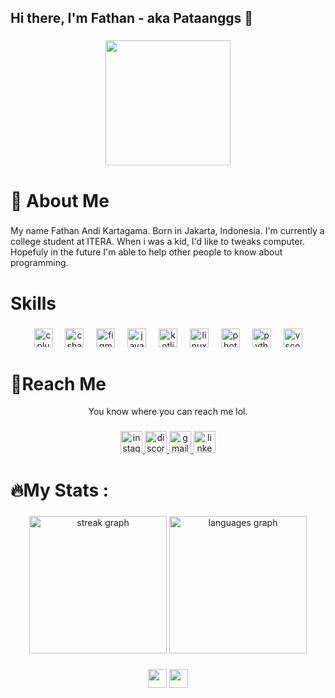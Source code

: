<h2 align="left">Hi there, I'm Fathan - aka Pataanggs 👋</h2>

###

<div align="center">
  <img height="200" src="img/1256745.jpg"  />
</div>

###

<h1 align="left">👨 About Me</h1>

###

<p align="left">My name Fathan Andi Kartagama. Born in Jakarta, Indonesia. I'm currently a college student at ITERA. When i was a kid, I'd like to tweaks computer. Hopefuly in the future I'm able to help other people to know about programming.</p>

###

<h1 align="left">Skills</h1>

###

<div align="center">
  <img src="https://cdn.jsdelivr.net/gh/devicons/devicon/icons/cplusplus/cplusplus-original.svg" height="30" alt="cplusplus logo"  />
  <img width="12" />
  <img src="https://cdn.jsdelivr.net/gh/devicons/devicon/icons/csharp/csharp-original.svg" height="30" alt="csharp logo"  />
  <img width="12" />
  <img src="https://cdn.jsdelivr.net/gh/devicons/devicon/icons/figma/figma-original.svg" height="30" alt="figma logo"  />
  <img width="12" />
  <img src="https://cdn.jsdelivr.net/gh/devicons/devicon/icons/javascript/javascript-original.svg" height="30" alt="javascript logo"  />
  <img width="12" />
  <img src="https://cdn.jsdelivr.net/gh/devicons/devicon/icons/kotlin/kotlin-original.svg" height="30" alt="kotlin logo"  />
  <img width="12" />
  <img src="https://cdn.jsdelivr.net/gh/devicons/devicon/icons/linux/linux-original.svg" height="30" alt="linux logo"  />
  <img width="12" />
  <img src="https://cdn.jsdelivr.net/gh/devicons/devicon/icons/photoshop/photoshop-plain.svg" height="30" alt="photoshop logo"  />
  <img width="12" />
  <img src="https://cdn.jsdelivr.net/gh/devicons/devicon/icons/python/python-original.svg" height="30" alt="python logo"  />
  <img width="12" />
  <img src="https://cdn.jsdelivr.net/gh/devicons/devicon/icons/vscode/vscode-original.svg" height="30" alt="vscode logo"  />
</div>

###

<h1 align="left">💬Reach Me</h1>
<p align="center"> You know where you can reach me lol. </p>

###

<div align="center">
  <a href="https://www.instagram.com/pataangg/" target="_blank">
    <img src="https://img.shields.io/static/v1?message=Instagram&logo=instagram&label=&color=E4405F&logoColor=white&labelColor=&style=for-the-badge" height="35" alt="instagram logo"  />
  </a>
  <a href="https://discord.gg/user/pataangg" target="_blank">
    <img src="https://img.shields.io/static/v1?message=Discord&logo=discord&label=&color=7289DA&logoColor=white&labelColor=&style=for-the-badge" height="35" alt="discord logo"  />
  </a>
  <a href="kartagama.fathan@gmail.com" target="_blank">
    <img src="https://img.shields.io/static/v1?message=Gmail&logo=gmail&label=&color=D14836&logoColor=white&labelColor=&style=for-the-badge" height="35" alt="gmail logo"  />
  </a>
  <a href="https://www.linkedin.com/in/kartagamafathan/" target="_blank">
    <img src="https://img.shields.io/static/v1?message=LinkedIn&logo=linkedin&label=&color=0077B5&logoColor=white&labelColor=&style=for-the-badge" height="35" alt="linkedin logo"  />
  </a>
</div>

###
<h1 align="left">🔥My Stats :</h1>

###

<div align="center">
  <img src="https://streak-stats.demolab.com?user=pataanggs&locale=en&mode=daily&theme=dark&hide_border=false&border_radius=5&order=3" height="220" alt="streak graph"  />
  <img src="https://github-readme-stats.vercel.app/api/top-langs/?username=pataanggs&layout=compact&theme=dark&hide_border=false&border_radius=5" height="220" alt="languages graph"  />
</div>

###
<div align="center">
  <img src="https://img.shields.io/github/followers/pataanggs?style=for-the-badge&logo=github&logoColor=FFFFFF&labelColor=323543&color=323543&link=https%3A%2F%2Fgithub.com%2Fusers%2Ffollow%3Ftarget%3Dpataanggs" height="30"/>
  <img src="https://img.shields.io/github/stars/pataanggs?style=for-the-badge&logo=github&logoColor=FFFFFF&labelColor=E3B341&color=E3B341" height="30"/>
</div>